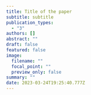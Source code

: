 ```yaml
---
title: Title of the paper
subtitle: subtitle
publication_types:
  - "3"
authors: []
abstract: ""
draft: false
featured: false
image:
  filename: ""
  focal_point: ""
  preview_only: false
summary: ""
date: 2023-03-24T19:25:40.777Z
---
```

